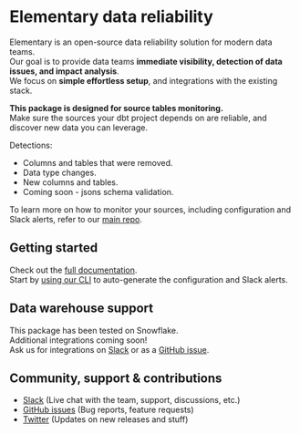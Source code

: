 # Elementary data reliability
Elementary is an open-source data reliability solution for modern data teams.\
Our goal is to provide data teams **immediate visibility, detection of data issues, and impact analysis**.\
We focus on **simple effortless setup**, and integrations with the existing stack. 

**This package is designed for source tables monitoring.**\
Make sure the sources your dbt project depends on are reliable, and discover new data you can leverage. 

Detections:
- Columns and tables that were removed.
- Data type changes.
- New columns and tables.
- Coming soon - jsons schema validation.

To learn more on how to monitor your sources, including configuration and Slack alerts, refer to our [main repo](https://github.com/elementary-data/elementary-lineage). 

## Getting started
Check out the [full documentation](https://docs.elementary-data.com/). \
Start by [using our CLI](https://github.com/elementary-data/elementary-lineage) to auto-generate the configuration and Slack alerts.

## Data warehouse support
This package has been tested on Snowflake.\
Additional integrations coming soon!\
Ask us for integrations on [Slack](https://join.slack.com/t/elementary-community/shared_invite/zt-uehfrq2f-zXeVTtXrjYRbdE_V6xq4Rg) or as a [GitHub issue](https://github.com/elementary-data/elementary-lineage/issues/new).


## Community, support & contributions
* [Slack](https://join.slack.com/t/elementary-community/shared_invite/zt-uehfrq2f-zXeVTtXrjYRbdE_V6xq4Rg) \(Live chat with the team, support, discussions, etc.\)
* [GitHub issues](https://github.com/elementary-data/elementary-lineage/issues) \(Bug reports, feature requests)
* [Twitter](https://twitter.com/ElementaryData) \(Updates on new releases and stuff)